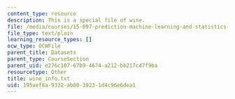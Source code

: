 ```yaml
---
content_type: resource
description: This is a special file of wine.
file: /media/courses/15-097-prediction-machine-learning-and-statistics-spring-2012/195aef8a9332ab8039231d4c96e6dea1_wine_info.txt
file_type: text/plain
learning_resource_types: []
ocw_type: OCWFile
parent_title: Datasets
parent_type: CourseSection
parent_uid: e276c107-67b9-4674-a212-bb217c47f9ba
resourcetype: Other
title: wine_info.txt
uid: 195aef8a-9332-ab80-3923-1d4c96e6dea1
---
```

